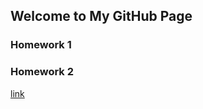 ## Welcome to My GitHub Page

### Homework 1 
### Homework 2

[link](https://moodle.boun.edu.tr/login/)
